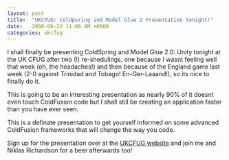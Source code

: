 ```yaml
---
layout: post
title:  "UKCFUG: Coldpsring and Model Glue 2 Presentation tonight!"
date:   2006-06-22 11:06 AM +0000
categories: ukcfug
---
```

I shall finally be presenting ColdSpring and Model Glue 2.0: Unity tonight at the UK CFUG after two (!) re-shedulings, one because I wasnt feeling well that week (oh, the headaches!) and then because of the England game last week (2-0 against Trinidad and Tobago! En-Ger-Laaand!), so its nice to finally do it.

This is going to be an interesting presentation as nearly 90% of it doesnt even touch ColdFusion code but I shall still be creating an application faster than you have ever seen.

This is a definate presentation to get yourself informed on some advanced ColdFusion frameworks that will change the way you code.

Sign up for the presentation over at the <a href="http://www.ukcfug.org/index.cfm?objectid=DFC76F2A-F1FF-921E-1825D894DB19E50A">UKCFUG website</a> and join me and Niklas Richardson for a beer afterwards too!
